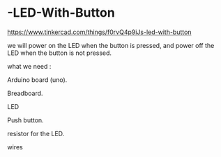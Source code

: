 # -LED-With-Button

https://www.tinkercad.com/things/f0rvQ4p9iJs-led-with-button


we will power on the LED when the button is pressed, and power off the LED when the button is not pressed.

what we need :

Arduino board (uno).

Breadboard.

LED 

Push button.


resistor for the LED.

 wires 



